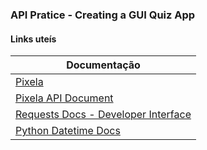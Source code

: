 ### API Pratice - Creating a GUI Quiz App

#### Links uteís

| **Documentação**                                                                      |
| ------------------------------------------------------------------------------------- |
| [Pixela](https://pixe.la/)                                                            |
| [Pixela API Document](https://docs.pixe.la/)                                          |
| [Requests Docs - Developer Interface](https://requests.readthedocs.io/en/latest/api/) |
| [Python Datetime Docs](https://www.w3schools.com/python/python_datetime.asp)          |

